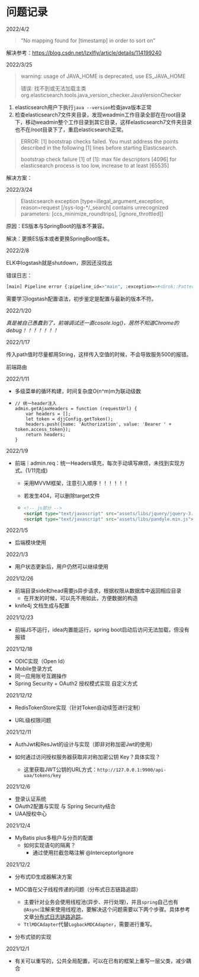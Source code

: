 # 问题记录

2022/4/2

> "No mapping found for [timestamp] in order to sort on”

解决参考：https://blog.csdn.net/lzxlfly/article/details/114199240



2022/3/25

> warning: usage of JAVA_HOME is deprecated, use ES_JAVA_HOME
>
> 错误: 找不到或无法加载主类 org.elasticsearch.tools.java_version_checker.JavaVersionChecker

1. elasticsearch用户下执行`java --version`检查java版本正常
2. 检查elasticsearch7文件夹目录，发现weadmin工作目录全部在在root目录下，移动weadmin整个工作目录到其它目录，这样elasticsearch7文件夹目录也不在/root目录下了，重启elasticsearch正常。

> ERROR: [1] bootstrap checks failed. You must address the points described in the following [1] lines before starting Elasticsearch.
>
> bootstrap check failure [1] of [1]: max file descriptors [4096] for elasticsearch process is too low, increase to at least [65535]

解决方案：



2022/3/24

> Elasticsearch exception [type=illegal_argument_exception, reason=request [/sys-log-*/_search] contains unrecognized parameters: [ccs_minimize_roundtrips], [ignore_throttled]]

原因：ES版本与SpringBoot的版本不兼容。

解决：更换ES版本或者更换SpringBoot版本。



2022/2/8

ELK中logstash就是shutdown，原因还没找出

错误日志：

```bash
[main] Pipeline error {:pipeline_id=>"main", :exception=>#<Grok::PatternError: pattern %{NGINXACCESS} not defined>, :backtrace=>["/opt/logstash/vendor/bundle/jruby/2.5.0/gems/jls-grok-0.11.5/lib/grok-pure.rb:123:in `block in compile'", "org/jruby/RubyKernel.java:1442:in `loop'", "/opt/logstash/vendor/bundle/jruby/2.5.0/gems/jls-grok-0.11.5/lib/grok-pure.rb:93:in `compile'", "/opt/logstash/vendor/bundle/jruby/2.5.0/gems/logstash-filter-grok-4.4.1/lib/logstash/filters/grok.rb:282:in `block in register'", "org/jruby/RubyArray.java:1821:in `each'", "/opt/logstash/vendor/bundle/jruby/2.5.0/gems/logstash-filter-grok-4.4.1/lib/logstash/filters/grok.rb:276:in `block in register'", "org/jruby/RubyHash.java:1415:in `each'", "/opt/logstash/vendor/bundle/jruby/2.5.0/gems/logstash-filter-grok-4.4.1/lib/logstash/filters/grok.rb:271:in `register'", "org/logstash/config/ir/compiler/AbstractFilterDelegatorExt.java:75:in `register'", "/opt/logstash/logstash-core/lib/logstash/java_pipeline.rb:232:in `block in register_plugins'", "org/jruby/RubyArray.java:1821:in `each'", "/opt/logstash/logstash-core/lib/logstash/java_pipeline.rb:231:in `register_plugins'", "/opt/logstash/logstash-core/lib/logstash/java_pipeline.rb:590:in `maybe_setup_out_plugins'", "/opt/logstash/logstash-core/lib/logstash/java_pipeline.rb:244:in `start_workers'", "/opt/logstash/logstash-core/lib/logstash/java_pipeline.rb:189:in `run'", "/opt/logstash/logstash-core/lib/logstash/java_pipeline.rb:141:in `block in start'"], "pipeline.sources"=>["/etc/logstash/conf.d/02-beats-input.conf", "/etc/logstash/conf.d/10-syslog.conf", "/etc/logstash/conf.d/11-nginx.conf", "/etc/logstash/conf.d/30-output.conf"], :thread=>"#<Thread:0x70b54f3e run>"}
```

需要学习logstash配置语法，初步鉴定是配置与最新的版本不符。





2022/1/20

*真是被自己愚蠢到了，前端调试还一直cosole.log()，居然不知道Chrome的debug！！！！！！！*



2022/1/17

传入path值时尽量都用String，这样传入空值的时候，不会导致服务500的报错。

前端路由



2022/1/11

- 多级菜单的循环构建，时间复杂度O(n^m)m为联动级数

- ```
  // 统一header注入
  admin.getAjaxHeaders = function (requestUrl) {
      var headers = [];
      let token = djjConfig.getToken();
      headers.push({name: 'Authorization', value: 'Bearer ' + token.access_token});
      return headers;
  }
  ```



2022/1/9

- 前端｜admin.req：统一Headers填充，每次手动填写麻烦，未找到实现方式。(1/11完成)

  - 采用MVVM框架，注意引入顺序！！！！！！

  - 若发生404，可以删除target文件

  - ```html
    <!-- js部分 -->
    <script type="text/javascript" src="assets/libs/jquery/jquery-3.2.1.min.js"></script>
    <script type="text/javascript" src="assets/libs/pandyle.min.js"></script>
    ```



2022/1/5

- 后端模块使用



2022/1/3

- 用户状态更新后，用户仍然可以继续使用



2021/12/26

- 前端目录side和head需要js异步请求，根据权限从数据库中返回相应目录
  - 在开发的时候，可以先不用如此，方便数据的构造
- knife4j 文档生成与配置



2021/12/23

- 前端JS不运行，idea内置能运行，spring boot启动后访问无法加载，但没有报错

2021/12/18

- ODIC实现（Open Id）
- Mobile登录方式
- 同一应用账号互踢操作
- Spring Security + OAuth2 授权模式实现 自定义方式



2021/12/12

- RedisTokenStore实现（针对Token自动续签进行定制）

- URL级权限问题

  

2021/12/11

- AuthJwt和ResJwt的设计与实现（即非对称加密Jwt的使用）

- 如何通过访问授权服务器获取非对称加密公钥 Key？具体实现？
  - 这里获取JWT公钥的URL方式：`http://127.0.0.1:9900/api-uaa/tokens/key`



2021/12/6

- 登录认证系统
- OAuth2配置与实现 与 Spring Security结合
- UAA授权中心

2021/12/4

- MyBatis plus多租户与分页的配置
  - 如何实现语句的隔离？
    - 通过使用拦截忽略注解 @InterceptorIgnore

2021/12/2

- 分布式ID生成器解决方案
- MDC值在父子线程传递的问题（分布式日志链路追踪）
  - 主要针对业务会使用线程池(异步、并行处理)，并且`spring`自己也有`@Async`注解来使用线程池，要解决这个问题需要以下两个步骤。具体参考文章[分布式日志链路追踪]()。
  - `TtlMDCAdapter`代替`LogbackMDCAdapter`，需要进行重写。

- 分布式锁的实现

2021/12/1

- 有关可以重写的，公共全局配置，可以在已有的框架上重写一层父类，减少耦合

  


